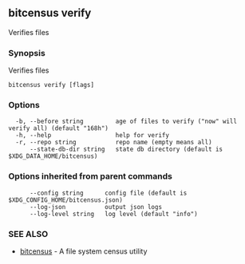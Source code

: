 ## bitcensus verify

Verifies files

### Synopsis

Verifies files

```
bitcensus verify [flags]
```

### Options

```
  -b, --before string         age of files to verify ("now" will verify all) (default "168h")
  -h, --help                  help for verify
  -r, --repo string           repo name (empty means all)
      --state-db-dir string   state db directory (default is $XDG_DATA_HOME/bitcensus)
```

### Options inherited from parent commands

```
      --config string      config file (default is $XDG_CONFIG_HOME/bitcensus.json)
      --log-json           output json logs
      --log-level string   log level (default "info")
```

### SEE ALSO

* [bitcensus](bitcensus.md)	 - A file system census utility

